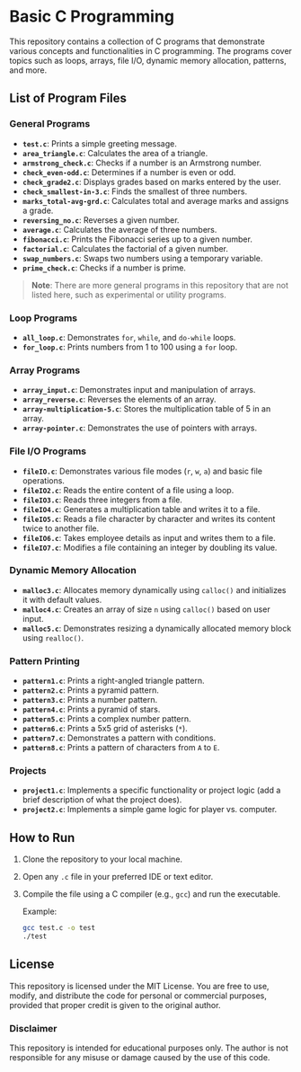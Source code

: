 # Basic C Programming

This repository contains a collection of C programs that demonstrate various concepts and functionalities in C programming. The programs cover topics such as loops, arrays, file I/O, dynamic memory allocation, patterns, and more.

## List of Program Files

### General Programs
- **`test.c`**: Prints a simple greeting message.
- **`area_triangle.c`**: Calculates the area of a triangle.
- **`armstrong_check.c`**: Checks if a number is an Armstrong number.
- **`check_even-odd.c`**: Determines if a number is even or odd.
- **`check_grade2.c`**: Displays grades based on marks entered by the user.
- **`check_smallest-in-3.c`**: Finds the smallest of three numbers.
- **`marks_total-avg-grd.c`**: Calculates total and average marks and assigns a grade.
- **`reversing_no.c`**: Reverses a given number.
- **`average.c`**: Calculates the average of three numbers.
- **`fibonacci.c`**: Prints the Fibonacci series up to a given number.
- **`factorial.c`**: Calculates the factorial of a given number.
- **`swap_numbers.c`**: Swaps two numbers using a temporary variable.
- **`prime_check.c`**: Checks if a number is prime.

> **Note**: There are more general programs in this repository that are not listed here, such as experimental or utility programs.

### Loop Programs
- **`all_loop.c`**: Demonstrates `for`, `while`, and `do-while` loops.
- **`for_loop.c`**: Prints numbers from 1 to 100 using a `for` loop.

### Array Programs
- **`array_input.c`**: Demonstrates input and manipulation of arrays.
- **`array_reverse.c`**: Reverses the elements of an array.
- **`array-multiplication-5.c`**: Stores the multiplication table of 5 in an array.
- **`array-pointer.c`**: Demonstrates the use of pointers with arrays.

### File I/O Programs
- **`fileIO.c`**: Demonstrates various file modes (`r`, `w`, `a`) and basic file operations.
- **`fileIO2.c`**: Reads the entire content of a file using a loop.
- **`fileIO3.c`**: Reads three integers from a file.
- **`fileIO4.c`**: Generates a multiplication table and writes it to a file.
- **`fileIO5.c`**: Reads a file character by character and writes its content twice to another file.
- **`fileIO6.c`**: Takes employee details as input and writes them to a file.
- **`fileIO7.c`**: Modifies a file containing an integer by doubling its value.

### Dynamic Memory Allocation
- **`malloc3.c`**: Allocates memory dynamically using `calloc()` and initializes it with default values.
- **`malloc4.c`**: Creates an array of size `n` using `calloc()` based on user input.
- **`malloc5.c`**: Demonstrates resizing a dynamically allocated memory block using `realloc()`.

### Pattern Printing
- **`pattern1.c`**: Prints a right-angled triangle pattern.
- **`pattern2.c`**: Prints a pyramid pattern.
- **`pattern3.c`**: Prints a number pattern.
- **`pattern4.c`**: Prints a pyramid of stars.
- **`pattern5.c`**: Prints a complex number pattern.
- **`pattern6.c`**: Prints a 5x5 grid of asterisks (`*`).
- **`pattern7.c`**: Demonstrates a pattern with conditions.
- **`pattern8.c`**: Prints a pattern of characters from `A` to `E`.

### Projects 
- **`project1.c`**: Implements a specific functionality or project logic (add a brief description of what the project does).
- **`project2.c`**: Implements a simple game logic for player vs. computer.

## How to Run
1. Clone the repository to your local machine.
2. Open any `.c` file in your preferred IDE or text editor.
3. Compile the file using a C compiler (e.g., `gcc`) and run the executable.

   Example:
   ```bash
   gcc test.c -o test
   ./test
   ```

## License

This repository is licensed under the MIT License. You are free to use, modify, and distribute the code for personal or commercial purposes, provided that proper credit is given to the original author. 

### Disclaimer
This repository is intended for educational purposes only. The author is not responsible for any misuse or damage caused by the use of this code.